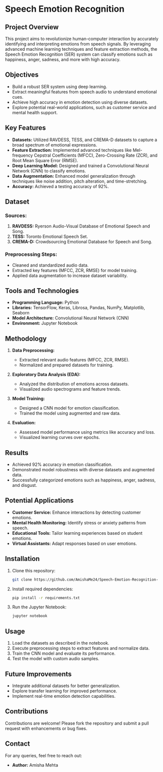 # Speech Emotion Recognition

## Project Overview
This project aims to revolutionize human-computer interaction by accurately identifying and interpreting emotions from speech signals. By leveraging advanced machine learning techniques and feature extraction methods, the Speech Emotion Recognition (SER) system can classify emotions such as happiness, anger, sadness, and more with high accuracy.

## Objectives
- Build a robust SER system using deep learning.
- Extract meaningful features from speech audio to understand emotional cues.
- Achieve high accuracy in emotion detection using diverse datasets.
- Explore potential real-world applications, such as customer service and mental health support.

## Key Features
- **Datasets:** Utilized RAVDESS, TESS, and CREMA-D datasets to capture a broad spectrum of emotional expressions.
- **Feature Extraction:** Implemented advanced techniques like Mel-frequency Cepstral Coefficients (MFCC), Zero-Crossing Rate (ZCR), and Root Mean Square Error (RMSE).
- **Deep Learning Model:** Designed and trained a Convolutional Neural Network (CNN) to classify emotions.
- **Data Augmentation:** Enhanced model generalization through techniques like noise addition, pitch alteration, and time-stretching.
- **Accuracy:** Achieved a testing accuracy of 92%.

## Dataset
### Sources:
1. **RAVDESS:** Ryerson Audio-Visual Database of Emotional Speech and Song.
2. **TESS:** Toronto Emotional Speech Set.
3. **CREMA-D:** Crowdsourcing Emotional Database for Speech and Song.

### Preprocessing Steps:
- Cleaned and standardized audio data.
- Extracted key features (MFCC, ZCR, RMSE) for model training.
- Applied data augmentation to increase dataset variability.

## Tools and Technologies
- **Programming Language:** Python
- **Libraries:** TensorFlow, Keras, Librosa, Pandas, NumPy, Matplotlib, Seaborn
- **Model Architecture:** Convolutional Neural Network (CNN)
- **Environment:** Jupyter Notebook

## Methodology
1. **Data Preprocessing:**
   - Extracted relevant audio features (MFCC, ZCR, RMSE).
   - Normalized and prepared datasets for training.

2. **Exploratory Data Analysis (EDA):**
   - Analyzed the distribution of emotions across datasets.
   - Visualized audio spectrograms and feature trends.

3. **Model Training:**
   - Designed a CNN model for emotion classification.
   - Trained the model using augmented and raw data.

4. **Evaluation:**
   - Assessed model performance using metrics like accuracy and loss.
   - Visualized learning curves over epochs.

## Results
- Achieved 92% accuracy in emotion classification.
- Demonstrated model robustness with diverse datasets and augmented data.
- Successfully categorized emotions such as happiness, anger, sadness, and disgust.

## Potential Applications
- **Customer Service:** Enhance interactions by detecting customer emotions.
- **Mental Health Monitoring:** Identify stress or anxiety patterns from speech.
- **Educational Tools:** Tailor learning experiences based on student emotions.
- **Virtual Assistants:** Adapt responses based on user emotions.

## Installation
1. Clone this repository:
   ```bash
   git clone https://github.com/AmishaMe24/Speech-Emotion-Recognition-System.git
   ```
2. Install required dependencies:
   ```bash
   pip install -r requirements.txt
   ```
3. Run the Jupyter Notebook:
   ```bash
   jupyter notebook
   ```

## Usage
1. Load the datasets as described in the notebook.
2. Execute preprocessing steps to extract features and normalize data.
3. Train the CNN model and evaluate its performance.
4. Test the model with custom audio samples.

## Future Improvements
- Integrate additional datasets for better generalization.
- Explore transfer learning for improved performance.
- Implement real-time emotion detection capabilities.

## Contributions
Contributions are welcome! Please fork the repository and submit a pull request with enhancements or bug fixes.

## Contact
For any queries, feel free to reach out:
- **Author:** Amisha Mehta
